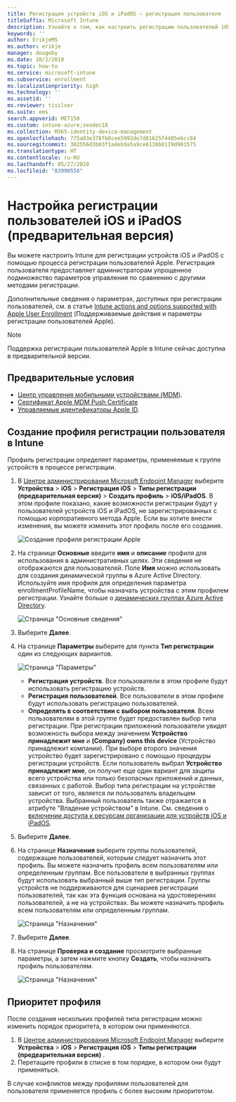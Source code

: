 ```yaml
---
title: Регистрация устройств iOS и iPadOS — регистрация пользователя
titleSuffix: Microsoft Intune
description: Узнайте о том, как настроить регистрацию пользователей iOS и iPadOS.
keywords: ''
author: ErikjeMS
ms.author: erikje
manager: dougeby
ms.date: 10/2/2019
ms.topic: how-to
ms.service: microsoft-intune
ms.subservice: enrollment
ms.localizationpriority: high
ms.technology: ''
ms.assetid: ''
ms.reviewer: tisilver
ms.suite: ems
search.appverid: MET150
ms.custom: intune-azure;seodec18
ms.collection: M365-identity-device-management
ms.openlocfilehash: 775a03e378fb8cee5992de7d81625f4485e6cc84
ms.sourcegitcommit: 302556d3b03f1a4eb9a5a9ce6138b8119d901575
ms.translationtype: HT
ms.contentlocale: ru-RU
ms.lasthandoff: 05/27/2020
ms.locfileid: "83990558"
---
```

# <a name="set-up-iosipados-and-ipados-user-enrollment-preview"></a>Настройка регистрации пользователей iOS и iPadOS (предварительная версия)

Вы можете настроить Intune для регистрации устройств iOS и iPadOS с помощью процесса регистрации пользователей Apple. Регистрация пользователя предоставляет администраторам упрощенное подмножество параметров управления по сравнению с другими методами регистрации.

Дополнительные сведения о параметрах, доступных при регистрации пользователей, см. в статье [Intune actions and options supported with Apple User Enrollment](ios-user-enrollment-supported-actions.md) (Поддерживаемые действия и параметры регистрации пользователей Apple).

> [!NOTE]
> Поддержка регистрации пользователей Apple в Intune сейчас доступна в предварительной версии.

## <a name="prerequisites"></a>Предварительные условия
- [Центр управления мобильными устройствами (MDM)](../fundamentals/mdm-authority-set.md).
- [Сертификат Apple MDM Push Certificate](apple-mdm-push-certificate-get.md)
- [Управляемые идентификаторы Apple ID](https://support.apple.com/guide/apple-business-manager/mdm1c9622977/web).

## <a name="create-a-user-enrollment-profile-in-intune"></a>Создание профиля регистрации пользователя в Intune

Профиль регистрации определяет параметры, применяемые к группе устройств в процессе регистрации. 

1. В [Центре администрирования Microsoft Endpoint Manager](https://go.microsoft.com/fwlink/?linkid=2109431) выберите **Устройства** > **iOS** > **Регистрация iOS** > **Типы регистрации (предварительная версия)**  > **Создать профиль** > **iOS/iPadOS**. В этом профиле показано, какие возможности регистрации будут у пользователей устройств iOS и iPadOS, не зарегистрированных с помощью корпоративного метода Apple. Если вы хотите внести изменения, вы можете изменить этот профиль после его создания.

    ![Создание профиля регистрации Apple](./media/ios-user-enrollment/create-profile.png)

2. На странице **Основные** введите **имя** и **описание** профиля для использования в административных целях. Эти сведения не отображаются для пользователей. Поле **Имя** можно использовать для создания динамической группы в Azure Active Directory. Используйте имя профиля для определения параметра enrollmentProfileName, чтобы назначать устройства с этим профилем регистрации. Узнайте больше о [динамических группах Azure Active Directory](https://docs.microsoft.com/azure/active-directory/active-directory-groups-dynamic-membership-azure-portal#rules-for-devices).

    ![Страница "Основные сведения"](./media/ios-user-enrollment/basics-page.png)

3. Выберите **Далее**.

4. На странице **Параметры** выберите для пункта **Тип регистрации** один из следующих вариантов.

    ![Страница "Параметры"](./media/ios-user-enrollment/settings-page.png)

    - **Регистрация устройств**. Все пользователи в этом профиле будут использовать регистрацию устройств.
    - **Регистрация пользователей**. Все пользователи в этом профиле будут использовать регистрацию пользователей.
    - **Определять в соответствии с выбором пользователя**. Всем пользователям в этой группе будет предоставлен выбор типа регистрации. При регистрации приложений пользователи увидят возможность выбора между значением **Устройство принадлежит мне** и **(Company) owns this device** (Устройство принадлежит компании). При выборе второго значения устройство будет зарегистрировано с помощью процедуры регистрации устройств. Если пользователь выбрал **Устройство принадлежит мне**, он получит еще один вариант для защиты всего устройства или только безопасных приложений и данных, связанных с работой. Выбор типа регистрации на устройстве зависит от того, является ли пользователь владельцем устройства. Выбранный пользователь также отражается в атрибуте "Владение устройством" в Intune. См. сведения о [включении доступа к ресурсам организации для устройств iOS и iPadOS](https://docs.microsoft.com/mem/intune/user-help/enroll-your-device-in-intune-macos-cp).
    
5. Выберите **Далее**.

6. На странице **Назначения** выберите группы пользователей, содержащие пользователей, которым следует назначить этот профиль. Вы можете назначить профиль всем пользователям или определенным группам. Все пользователи в выбранных группах будут использовать выбранный выше тип регистрации. Группы устройств не поддерживаются для сценариев регистрации пользователей, так как эта функция основана на удостоверениях пользователей, а не на устройствах. Вы можете назначить профиль всем пользователям или определенным группам.

    ![Страница "Назначения"](./media/ios-user-enrollment/assignments-page.png)

7. Выберите **Далее**.

8. На странице **Проверка и создание** просмотрите выбранные параметры, а затем нажмите кнопку **Создать**, чтобы назначить профиль пользователям.

    ![Страница "Назначения"](./media/ios-user-enrollment/assignments-page.png)


## <a name="profile-priority"></a>Приоритет профиля

После создания нескольких профилей типа регистрации можно изменить порядок приоритета, в котором они применяются.

1. В [Центре администрирования Microsoft Endpoint Manager](https://go.microsoft.com/fwlink/?linkid=2109431) выберите **Устройства** > **iOS** > **Регистрация iOS** > **Типы регистрации (предварительная версия)** .
2. Перетащите профили в списке в том порядке, в котором они будут применяться.

В случае конфликтов между профилями пользователей для пользователя применяется профиль с более высоким приоритетом.


